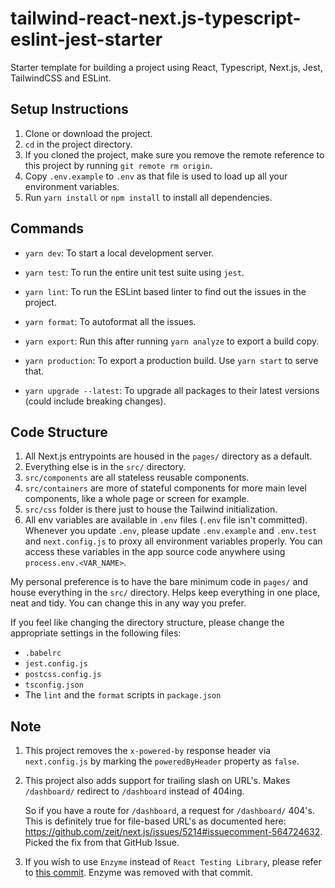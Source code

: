 # tailwind-react-next.js-typescript-eslint-jest-starter

Starter template for building a project using React, Typescript, Next.js, Jest, TailwindCSS and ESLint.

## Setup Instructions

1. Clone or download the project.
2. `cd` in the project directory.
3. If you cloned the project, make sure you remove the remote reference to this project by running `git remote rm origin`.
4. Copy `.env.example` to `.env` as that file is used to load up all your environment variables.
4. Run `yarn install` or `npm install` to install all dependencies.

## Commands

- `yarn dev`: To start a local development server.
- `yarn test`: To run the entire unit test suite using `jest`.
- `yarn lint`: To run the ESLint based linter to find out the issues in the project.
- `yarn format`: To autoformat all the issues.
- `yarn export`: Run this after running `yarn analyze` to export a build copy.
- `yarn production`: To export a production build. Use `yarn start` to serve that.

- `yarn upgrade --latest`: To upgrade all packages to their latest versions (could include breaking changes).

## Code Structure

1. All Next.js entrypoints are housed in the `pages/` directory as a default.
2. Everything else is in the `src/` directory.
3. `src/components` are all stateless reusable components.
4. `src/containers` are more of stateful components for more main level components, like a whole page or screen for example.
5. `src/css` folder is there just to house the Tailwind initialization.
6. All env variables are available in `.env` files (`.env` file isn't committed). Whenever you update `.env`, please update `.env.example` and `.env.test` and `next.config.js` to proxy all environment variables properly.
    You can access these variables in the app source code anywhere using `process.env.<VAR_NAME>`.

My personal preference is to have the bare minimum code in `pages/` and house everything in the `src/` directory. Helps keep everything in one place, neat and tidy. You can change this in any way you prefer.

If you feel like changing the directory structure, please change the appropriate settings in the following files:

- `.babelrc`
- `jest.config.js`
- `postcss.config.js`
- `tsconfig.json`
- The `lint` and the `format` scripts in `package.json`

## Note

1. This project removes the `x-powered-by` response header via `next.config.js` by marking the `poweredByHeader` property as `false`.

2. This project also adds support for trailing slash on URL's. Makes `/dashboard/` redirect to `/dashboard` instead of 404ing.

    So if you have a route for `/dashboard`, a request for `/dashboard/` 404's. This is definitely true for file-based URL's as documented here: https://github.com/zeit/next.js/issues/5214#issuecomment-564724632. Picked the fix from that GitHub Issue.

3. If you wish to use `Enzyme` instead of `React Testing Library`, please refer to [this commit](https://github.com/abhishekbhardwaj/tailwind-react-next.js-typescript-eslint-jest-starter/commit/58bde782bef1050cc91a20fccecb7c6e4a6216aa). Enzyme was removed with that commit.
